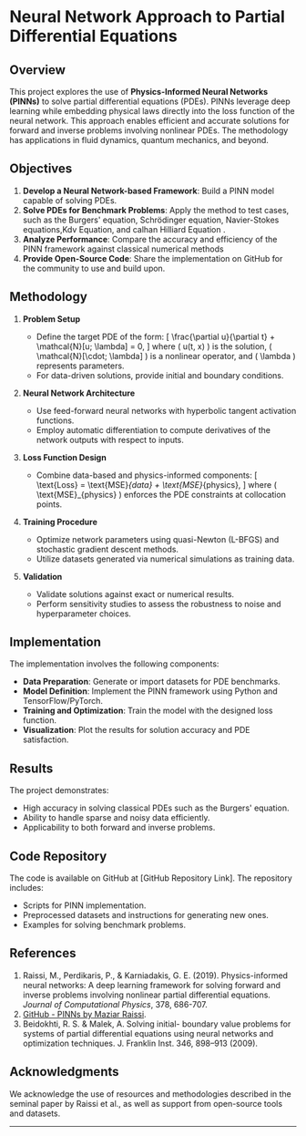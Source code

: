 # Neural Network Approach to Partial Differential Equations

## Overview
This project explores the use of **Physics-Informed Neural Networks (PINNs)** to solve partial differential equations (PDEs). PINNs leverage deep learning while embedding physical laws directly into the loss function of the neural network. This approach enables efficient and accurate solutions for forward and inverse problems involving nonlinear PDEs. The methodology has applications in fluid dynamics, quantum mechanics, and beyond.

## Objectives
1. **Develop a Neural Network-based Framework**: Build a PINN model capable of solving PDEs.
2. **Solve PDEs for Benchmark Problems**: Apply the method to test cases, such as the Burgers' equation, Schrödinger equation, Navier-Stokes equations,Kdv Equation, and calhan Hilliard Equation .
3. **Analyze Performance**: Compare the accuracy and efficiency of the PINN framework against classical numerical methods
4. **Provide Open-Source Code**: Share the implementation on GitHub for the community to use and build upon.

## Methodology
1. **Problem Setup**
   - Define the target PDE of the form:
     \[ \frac{\partial u}{\partial t} + \mathcal{N}[u; \lambda] = 0, \]
     where \( u(t, x) \) is the solution, \( \mathcal{N}[\cdot; \lambda] \) is a nonlinear operator, and \( \lambda \) represents parameters.
   - For data-driven solutions, provide initial and boundary conditions.

2. **Neural Network Architecture**
   - Use feed-forward neural networks with hyperbolic tangent activation functions.
   - Employ automatic differentiation to compute derivatives of the network outputs with respect to inputs.

3. **Loss Function Design**
   - Combine data-based and physics-informed components:
     \[ \text{Loss} = \text{MSE}_{data} + \text{MSE}_{physics}, \]
     where \( \text{MSE}_{physics} \) enforces the PDE constraints at collocation points.

4. **Training Procedure**
   - Optimize network parameters using quasi-Newton (L-BFGS) and stochastic gradient descent methods.
   - Utilize datasets generated via numerical simulations as training data.

5. **Validation**
   - Validate solutions against exact or numerical results.
   - Perform sensitivity studies to assess the robustness to noise and hyperparameter choices.

## Implementation
The implementation involves the following components:
- **Data Preparation**: Generate or import datasets for PDE benchmarks.
- **Model Definition**: Implement the PINN framework using Python and TensorFlow/PyTorch.
- **Training and Optimization**: Train the model with the designed loss function.
- **Visualization**: Plot the results for solution accuracy and PDE satisfaction.

## Results
The project demonstrates:
- High accuracy in solving classical PDEs such as the Burgers' equation.
- Ability to handle sparse and noisy data efficiently.
- Applicability to both forward and inverse problems.

## Code Repository
The code is available on GitHub at [GitHub Repository Link]. The repository includes:
- Scripts for PINN implementation.
- Preprocessed datasets and instructions for generating new ones.
- Examples for solving benchmark problems.

## References
1. Raissi, M., Perdikaris, P., & Karniadakis, G. E. (2019). Physics-informed neural networks: A deep learning framework for solving forward and inverse problems involving nonlinear partial differential equations. *Journal of Computational Physics*, 378, 686-707.
2. [GitHub - PINNs by Maziar Raissi](https://github.com/maziarraissi/PINNs).
3. Beidokhti, R. S. & Malek, A. Solving initial- boundary value problems for systems of partial differential equations using neural networks and optimization techniques. J. Franklin Inst. 346, 898–913 (2009).

## Acknowledgments
We acknowledge the use of resources and methodologies described in the seminal paper by Raissi et al., as well as support from open-source tools and datasets.

****
